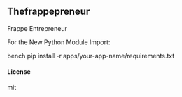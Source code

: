 ## Thefrappepreneur

Frappe Entrepreneur


For the New Python Module Import:

bench pip install -r apps/your-app-name/requirements.txt


#### License

mit
